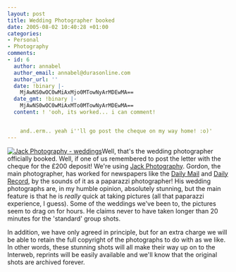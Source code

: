 ```yaml
---
layout: post
title: Wedding Photographer booked
date: 2005-08-02 10:40:28 +01:00
categories:
- Personal
- Photography
comments:
- id: 6
  author: annabel
  author_email: annabel@durasonline.com
  author_url: ''
  date: !binary |-
    MjAwNS0wOC0wMiAxMjo0MTowNyArMDEwMA==
  date_gmt: !binary |-
    MjAwNS0wOC0wMiAxMTo0MTowNyArMDEwMA==
  content: ! 'ooh, its worked... i can comment!


    and..erm.. yeah i''ll go post the cheque on my way home! :o)'
---
```

<a href="http://www.jackphoto.co.uk/" title="Jack Photography"><img src="http://www.jackphoto.co.uk/buttons/weddings.jpg" alt="Jack Photography - weddings" class="alignright" /></a>Well, that's the wedding photographer officially booked.  Well, if one of us remembered to post the letter with the cheque for the &pound;200 deposit!  We're using <a href="http://www.jackphoto.co.uk/" title="Jack Photography">Jack Photography</a>.  Gordon, the main photographer, has worked for newspapers like the <a href="http://www.dailymail.co.uk" title="The Mail online">Daily Mail</a> and <a href="http://www.dailyrecord.co.uk/" title="The Daily Record - Scottish News and Sport online">Daily Record</a>, by the sounds of it as a paparazzi photographer!  His wedding photographs are, in my humble opinion, absolutely stunning, but the main feature is that he is <em>really</em> quick at taking pictures (all that paparazzi experience, I guess).  Some of the weddings we've been to, the pictures seem to drag on for hours.  He claims never to have taken longer than 20 minutes for the 'standard' group shots.

In addition, we have only agreed in principle, but for an extra charge we will be able to retain the full copyright of the photographs to do with as we like.  In other words, these stunning shots will all make their way up on to the Interweb, reprints will be easily available and we'll know that the original shots are archived forever.
